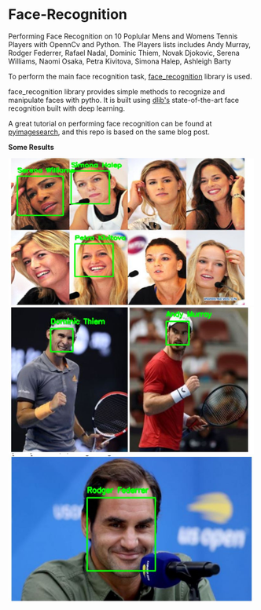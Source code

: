 # Face-Recognition

Performing Face Recognition on 10 Poplular Mens and Womens Tennis Players with OpennCv and Python.
The Players lists includes Andy Murray, Rodger Federrer, Rafael Nadal, Dominic Thiem, Novak Djokovic, Serena Williams, Naomi Osaka, Petra Kivitova, Simona Halep, Ashleigh Barty

To perform the main face recognition task, [face_recognition](https://github.com/ageitgey/face_recognition) library is used.

face_recognition library provides simple methods to recognize and manipulate faces with pytho. It is built using [dlib's](http://dlib.net/) state-of-the-art face recognition built with deep learning.

A great tutorial on performing face recognition can be found at [pyimagesearch](https://www.pyimagesearch.com/2018/06/18/face-recognition-with-opencv-python-and-deep-learning/), and this repo is based on the same blog post.

**Some Results**  


<img src="https://github.com/abyanjan/Face-Recognition/blob/master/result_1.JPG" width="500" height="300"> 

<img src="https://github.com/abyanjan/Face-Recognition/blob/master/result_2.JPG" width="500" height="300"> 

<img src="https://github.com/abyanjan/Face-Recognition/blob/master/result_3.JPG" width="500" height="300"> 


